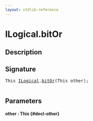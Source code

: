 ```yaml
---
layout: stdlib-reference
---
```


# ILogical\.bitOr

## Description





## Signature 

<pre>
This <a href="/stdlib-reference/interfaces/ILogical/index" class="code_type">ILogical</a>.<a href="/stdlib-reference/interfaces/ILogical/bitOr">bitOr</a>(This <span class='code_param'>other</span>);

</pre>

## Parameters

#### other  : This {#decl-other}

